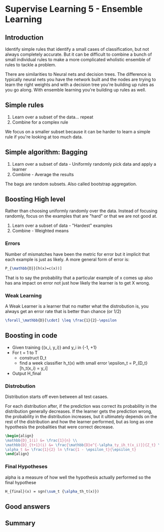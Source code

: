 # Supervise Learning 5 - Ensemble Learning

## Introduction

Identify simple rules that identify a small cases of classification, but not always completely accurate. But it can be difficult to combine a bunch of small individual rules to make a more complicated wholistic ensemble of rules to tackle a problem.

There are similarities to Neural nets and decision trees. The difference is typically neural nets you have the network built and the nodes are trying to learn the right weights and with a decision tree you're building up rules as you go along. With ensemble learning you're building up rules as well.

## Simple rules

1. Learn over a subset of the data... repeat
2. Combine for a complex rule

We focus on a smaller subset because it can be harder to learn a simple rule if you're looking at too much data.

## Simple algorithm: Bagging

1. Learn over a subset of data - Uniformly randomly pick data and apply a learner
2. Combine - Average the results

The bags are random subsets. Also called bootstrap aggregation.


## Boosting High level

Rather than choosing uniformly randomly over the data. Instead of focusing randomly, focus on the examples that are "hard" or that we are not good at.

1. Learn over a subset of data - "Hardest" examples
2. Combine - Weighted means

### Errors

Number of mismatches have been the metric for error but it implicit that each example is just as likely. A more general form of error is:

```tex
P_{\mathbb{D}}[h(x)=c(x))]
``` 

That is to say the probability that a particular example of x comes up also has ana impact on error not just how likely the learner is to get X wrong.

### Weak Learning

A Weak Learner is a learner that no matter what the distrobution is, you always get an error rate that is better than chance (or 1/2)

```tex
\forall_\mathbb{D}[\cdot] \leq \frac{1}{2}-\epsilon
```

## Boosting in code

* Given training {(x_i, y_i)} and y_i in {-1, +1}
* For t = 1 to T
  * construct D_t
  * find a week classifier h_t(x) with small error \epsilon_t = P_{D_t}[h_t(x_i) = y_i]
* Output H_final

### Distrobution

Distribution starts off even between all test casaes.

For each distribution after, if the prediction was correct its probability in the distribution generally decreases. If the learner gets the prediction wrong, the probability in the distribution increases, but it ultimately depends on the rest of the distribution and how the learner performed, but as long as one hypothesis the probalities that were correct decrease. 

```tex
\begin{align}
\mathbb{D}_1(i) &= \frac{1}{n} \\
\mathbb{D}_{t+1}(i) &= \frac{\mathbb{D}e^{-\alpha_ty_ih_t(x_i)}}{Z_t} \textup{ where} \\
\alpha_t &= \frac{1}{2} ln \frac{1 - \epsilon_t}{\epsilon_t}
\end{align}
```

### Final Hypotheses

alpha is a measure of how well the hypothesis actually performed so the final hypothese

```tex
H_{final}(x) = sgn(\sum_t {\alpha_th_t(x)})
```



## Good answers



## Summary